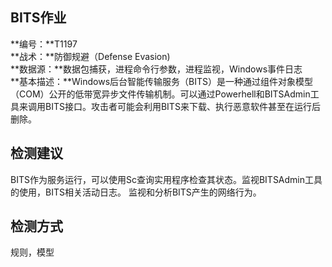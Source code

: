 ## BITS作业  
**编号：**T1197  
**战术：**防御规避（Defense Evasion)  
**数据源：**数据包捕获，进程命令行参数，进程监视，Windows事件日志  
**基本描述：**Windows后台智能传输服务（BITS）是一种通过组件对象模型（COM）公开的低带宽异步文件传输机制。可以通过Powerhell和BITSAdmin工具来调用BITS接口。攻击者可能会利用BITS来下载、执行恶意软件甚至在运行后删除。  
## 检测建议  
BITS作为服务运行，可以使用Sc查询实用程序检查其状态。监视BITSAdmin工具的使用，BITS相关活动日志。
监视和分析BITS产生的网络行为。  
## 检测方式  
规则，模型